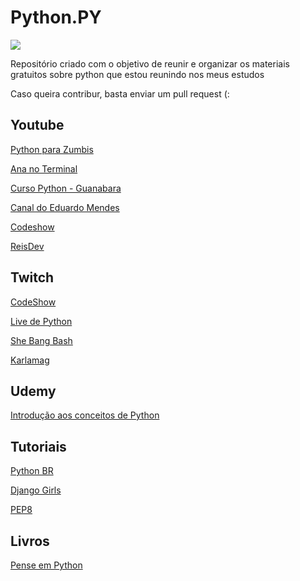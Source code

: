 # Python.PY

<img src="https://i2.wp.com/www.vooo.pro/insights/wp-content/uploads/2018/05/Python_logo.png" />

<p>Repositório criado com o objetivo de reunir e organizar os materiais gratuitos sobre python que estou reunindo nos meus estudos</p>
<p>Caso queira contribur, basta enviar um pull request (:</p>

## Youtube


<p><a href="https://www.youtube.com/channel/UCripRddD4BnaMcU833ExuwA">Python para Zumbis</a></p>
<p><a href="https://www.youtube.com/channel/UCjBDPBy_A8bUnyiXQrwyuxg">Ana no Terminal</a></p>
<p><a href="https://www.youtube.com/watch?v=S9uPNppGsGo&app=desktop">Curso Python - Guanabara</a></p>
<p><a href="https://www.youtube.com/eduardomendes">Canal do Eduardo Mendes</a></p>
<p><a href="https://www.youtube.com/watch?v=KA_isOSCgoY&list=PLjSf4DcGBdiGxUvXpz4faBkhB_DCu56cq">Codeshow</a>
<p><a href="https://www.youtube.com/watch?v=zVdnopPLnKE">ReisDev</a></p>
  
## Twitch

<p><a href="https://www.twitch.tv/codeshow ">CodeShow</a></p>
<p><a href="hhttps://www.twitch.tv/livedepythonp">Live de Python</a></p>
<p><a href="https://www.twitch.tv/shebangbash">She Bang Bash</a></p>
<p><a href="https://www.twitch.tv/karlamag">Karlamag</a></p>

## Udemy

<p><a href="https://www.udemy.com/course/introducao-aos-conceitos-de-python/">Introdução aos conceitos de Python</a></p>

## Tutoriais

<p><a href="https://python.org.br/introducao/">Python BR</a></p>
<p><a href="https://tutorial.djangogirls.org/pt/">Django Girls</a></p>
<p><a href="https://www.python.org/dev/peps/pep-0008/">PEP8</a></p>

## Livros

<p><a href="https://penseallen.github.io/PensePython2e/">Pense em Python</a></p>



